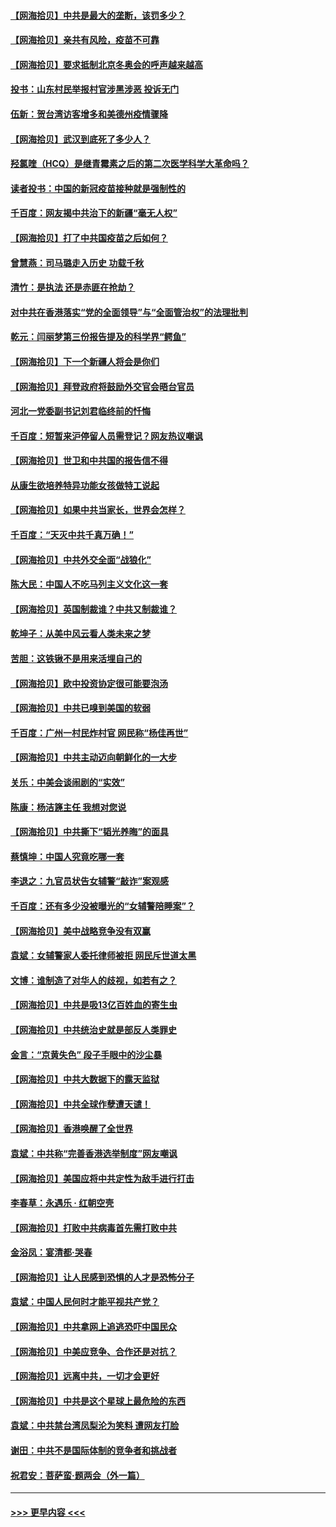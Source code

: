 #### [【网海拾贝】中共是最大的垄断，该罚多少？](../pages/nsc993/n12874006.md?t=04130052) 
#### [【网海拾贝】亲共有风险，疫苗不可靠](../pages/nsc993/n12872224.md?t=04130052) 
#### [【网海拾贝】要求抵制北京冬奥会的呼声越来越高](../pages/nsc993/n12868962.md?t=04130052) 
#### [投书：山东村民举报村官涉黑涉恶 投诉无门](../pages/nsc993/n12869726.md?t=04130052) 
#### [伍新：贺台湾访客增多和美德州疫情骤降](../pages/nsc993/n12865651.md?t=04130052) 
#### [【网海拾贝】武汉到底死了多少人？](../pages/nsc993/n12863707.md?t=04130052) 
#### [羟氯喹（HCQ）是继青霉素之后的第二次医学科学大革命吗？](../pages/nsc993/n12638564.md?t=04130052) 
#### [读者投书：中国的新冠疫苗接种就是强制性的](../pages/nsc993/n12859932.md?t=04130052) 
#### [千百度：网友揭中共治下的新疆“毫无人权”](../pages/nsc993/n12858385.md?t=04130052) 
#### [【网海拾贝】打了中共国疫苗之后如何？](../pages/nsc993/n12857866.md?t=04130052) 
#### [曾慧燕：司马璐走入历史 功载千秋](../pages/nsc993/n12856996.md?t=04130052) 
#### [清竹：是执法 还是赤匪在抢劫？](../pages/nsc993/n12856952.md?t=04130052) 
#### [对中共在香港落实“党的全面领导”与“全面管治权”的法理批判](../pages/nsc993/n12856929.md?t=04130052) 
#### [乾元：闫丽梦第三份报告提及的科学界“鳄鱼”](../pages/nsc993/n12855985.md?t=04130052) 
#### [【网海拾贝】下一个新疆人将会是你们](../pages/nsc993/n12855864.md?t=04130052) 
#### [【网海拾贝】拜登政府将鼓励外交官会晤台官员](../pages/nsc993/n12853615.md?t=04130052) 
#### [河北一党委副书记刘君临终前的忏悔](../pages/nsc993/n12849420.md?t=04130052) 
#### [千百度：短暂来沪停留人员需登记？网友热议嘲讽](../pages/nsc993/n12853497.md?t=04130052) 
#### [【网海拾贝】世卫和中共国的报告信不得](../pages/nsc993/n12850902.md?t=04130052) 
#### [从康生欲培养特异功能女孩做特工说起](../pages/nsc993/n12849289.md?t=04130052) 
#### [【网海拾贝】如果中共当家长，世界会怎样？](../pages/nsc993/n12848436.md?t=04130052) 
#### [千百度：“天灭中共千真万确！”](../pages/nsc993/n12845659.md?t=04130052) 
#### [【网海拾贝】中共外交全面“战狼化”](../pages/nsc993/n12845607.md?t=04130052) 
#### [陈大民：中国人不吃马列主义文化这一套](../pages/nsc993/n12842496.md?t=04130052) 
#### [【网海拾贝】英国制裁谁？中共又制裁谁？](../pages/nsc993/n12840909.md?t=04130052) 
#### [乾坤子：从美中风云看人类未来之梦](../pages/nsc993/n12840590.md?t=04130052) 
#### [苦胆：这铁锹不是用来活埋自己的](../pages/nsc993/n12839512.md?t=04130052) 
#### [【网海拾贝】欧中投资协定很可能要泡汤](../pages/nsc993/n12835122.md?t=04130052) 
#### [【网海拾贝】中共已嗅到美国的软弱](../pages/nsc993/n12832411.md?t=04130052) 
#### [千百度：广州一村民炸村官 网民称“杨佳再世”](../pages/nsc993/n12832380.md?t=04130052) 
#### [【网海拾贝】中共主动迈向朝鲜化的一大步](../pages/nsc993/n12829887.md?t=04130052) 
#### [关乐：中美会谈闹剧的“实效”](../pages/nsc993/n12826698.md?t=04130052) 
#### [陈康：杨洁篪主任  我想对您说](../pages/nsc993/n12826609.md?t=04130052) 
#### [【网海拾贝】中共撕下“韬光养晦”的面具](../pages/nsc993/n12826459.md?t=04130052) 
#### [蔡慎坤：中国人究竟吃哪一套](../pages/nsc993/n12826010.md?t=04130052) 
#### [李退之：九官员状告女辅警“敲诈”案观感](../pages/nsc993/n12823984.md?t=04130052) 
#### [千百度：还有多少没被曝光的“女辅警陪睡案”？](../pages/nsc993/n12822136.md?t=04130052) 
#### [【网海拾贝】美中战略竞争没有双赢](../pages/nsc993/n12822105.md?t=04130052) 
#### [袁斌：女辅警家人委托律师被拒 网民斥世道太黑](../pages/nsc993/n12822004.md?t=04130052) 
#### [文博：谁制造了对华人的歧视，如若有之？](../pages/nsc993/n12821635.md?t=04130052) 
#### [【网海拾贝】中共是吸13亿百姓血的寄生虫](../pages/nsc993/n12819191.md?t=04130052) 
#### [【网海拾贝】中共统治史就是部反人类罪史](../pages/nsc993/n12816738.md?t=04130052) 
#### [金言：“京黄失色” 段子手眼中的沙尘暴](../pages/nsc993/n12815700.md?t=04130052) 
#### [【网海拾贝】中共大数据下的露天监狱](../pages/nsc993/n12811075.md?t=04130052) 
#### [【网海拾贝】中共全球作孽遭天谴！](../pages/nsc993/n12810258.md?t=04130052) 
#### [【网海拾贝】香港唤醒了全世界](../pages/nsc993/n12809100.md?t=04130052) 
#### [袁斌：中共称“完善香港选举制度”网友嘲讽](../pages/nsc993/n12808994.md?t=04130052) 
#### [【网海拾贝】美国应将中共定性为敌手进行打击](../pages/nsc993/n12806870.md?t=04130052) 
#### [李春草：永遇乐 · 红朝空壳](../pages/nsc993/n12805365.md?t=04130052) 
#### [【网海拾贝】打败中共病毒首先需打败中共](../pages/nsc993/n12803930.md?t=04130052) 
#### [金浴凤：宴清都‧哭春](../pages/nsc993/n12801601.md?t=04130052) 
#### [【网海拾贝】让人民感到恐惧的人才是恐怖分子](../pages/nsc993/n12799347.md?t=04130052) 
#### [袁斌：中国人民何时才能平视共产党？](../pages/nsc993/n12799306.md?t=04130052) 
#### [【网海拾贝】中共拿网上追逃恐吓中国民众](../pages/nsc993/n12796905.md?t=04130052) 
#### [【网海拾贝】中美应竞争、合作还是对抗？](../pages/nsc993/n12794675.md?t=04130052) 
#### [【网海拾贝】远离中共，一切才会更好](../pages/nsc993/n12793572.md?t=04130052) 
#### [【网海拾贝】中共是这个星球上最危险的东西](../pages/nsc993/n12791400.md?t=04130052) 
#### [袁斌：中共禁台湾凤梨沦为笑料 遭网友打脸](../pages/nsc993/n12791335.md?t=04130052) 
#### [谢田：中共不是国际体制的竞争者和挑战者](../pages/nsc993/n12791212.md?t=04130052) 
#### [祝君安：菩萨蛮·题两会（外一篇）](../pages/nsc993/n12786801.md?t=04130052) 

----
#### [ >>> 更早内容 <<< ](../indexes/nsc993-earlier.md)
